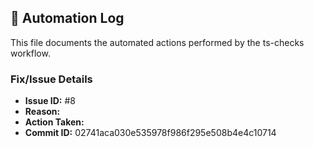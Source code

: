 ## 🤖 Automation Log

This file documents the automated actions performed by the ts-checks workflow.

### Fix/Issue Details
- **Issue ID:** #8
- **Reason:** 
- **Action Taken:** 
- **Commit ID:** 02741aca030e535978f986f295e508b4e4c10714
